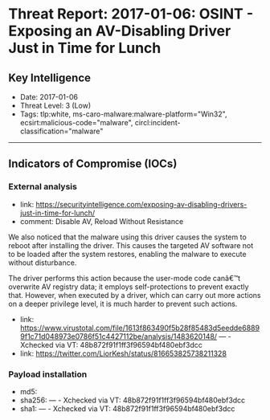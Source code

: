 # Threat Report: 2017-01-06: OSINT - Exposing an AV-Disabling Driver Just in Time for Lunch


## Key Intelligence
* Date: 2017-01-06
* Threat Level: 3 (Low)
* Tags: tlp:white, ms-caro-malware:malware-platform="Win32", ecsirt:malicious-code="malware", circl:incident-classification="malware"

---

## Indicators of Compromise (IOCs)
### External analysis
* link: https://securityintelligence.com/exposing-av-disabling-drivers-just-in-time-for-lunch/
* comment: Disable AV, Reload Without Resistance

We also noticed that the malware using this driver causes the system to reboot after installing the driver. This causes the targeted AV software not to be loaded after the system restores, enabling the malware to execute without disturbance.

The driver performs this action because the user-mode code canâ€™t overwrite AV registry data; it employs self-protections to prevent exactly that. However, when executed by a driver, which can carry out more actions on a deeper privilege level, it is much harder to prevent such actions.
* link: https://www.virustotal.com/file/1613f863490f5b28f85483d5eedde68899f1c71d048973e0786f51c4427112be/analysis/1483620148/ — - Xchecked via VT: 48b872f91f1ff3f96594bf480ebf3dcc
* link: https://twitter.com/LiorKesh/status/816653825738211328

### Payload installation
* md5: <md5>
* sha256: <sha256> — - Xchecked via VT: 48b872f91f1ff3f96594bf480ebf3dcc
* sha1: <sha1> — - Xchecked via VT: 48b872f91f1ff3f96594bf480ebf3dcc

